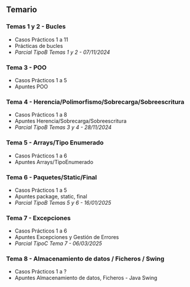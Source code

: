 <h2>Temario</h2>
<h3>Temas 1 y 2 - Bucles</h3>
<ul>
  <li>Casos Prácticos 1 a 11</li>
  <li>Prácticas de bucles</li>
  <li><em>Parcial TipoB Temas 1 y 2 - 07/11/2024</em></li>
</ul>

<h3>Tema 3 - POO</h3>
<ul>
  <li>Casos Prácticos 1 a 5</li>
  <li>Apuntes POO</li>
</ul>

<h3>Tema 4 - Herencia/Polimorfismo/Sobrecarga/Sobreescritura</h3>
<ul>
  <li>Casos Prácticos 1 a 8</li>
  <li>Apuntes Herencia/Sobrecarga/Sobreescritura</li>
  <li><em>Parcial TipoB Temas 3 y 4 - 28/11/2024</em></li>
</ul>

<h3>Tema 5 - Arrays/Tipo Enumerado</h3>
<ul>
  <li>Casos Prácticos 1 a 6</li>
  <li>Apuntes Arrays/TipoEnumerado</li>
</ul>

<h3>Tema 6 - Paquetes/Static/Final</h3>
<ul>
  <li>Casos Prácticos 1 a 5</li>
  <li>Apuntes package, static, final</li>
  <li><em>Parcial TipoB Temas 5 y 6 - 16/01/2025</em></li>
</ul>

<h3>Tema 7 - Excepciones</h3>
<ul>
  <li>Casos Prácticos 1 a 6</li>
  <li>Apuntes Excepciones y Gestión de Errores</li>
  <li><em>Parcial TipoC Tema 7 - 06/03/2025</em></li>
</ul>

<h3>Tema 8 - Almacenamiento de datos / Ficheros / Swing</h3>
<ul>
  <li>Casos Prácticos 1 a ?</li>
  <li>Apuntes Almacenamiento de datos, Ficheros - Java Swing</li>
</ul>
